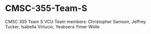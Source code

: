 # CMSC-355-Team-S
CMSC 355 Team S VCU
Team members: Christopher Samson, Jeffrey Tucker, Isabella Virtucio, Yeabsera Yimer Wolle
